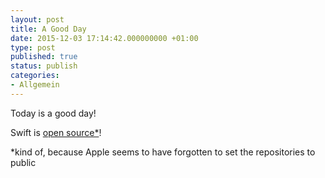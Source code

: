```yaml
---
layout: post
title: A Good Day
date: 2015-12-03 17:14:42.000000000 +01:00
type: post
published: true
status: publish
categories:
- Allgemein
---
```

Today is a good day!

Swift is [open source\*](https://swift.org)!

\*kind of, because Apple seems to have forgotten to set the repositories
to public
